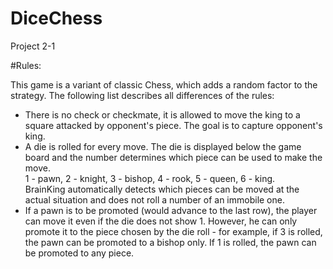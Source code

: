 # DiceChess
Project 2-1 


#Rules:

This game is a variant of classic Chess, which adds a random factor to the strategy. The following list describes all differences of the rules:
* There is no check or checkmate, it is allowed to move the king to a square attacked by opponent's piece. The goal is to capture opponent's king.
* A die is rolled for every move. The die is displayed below the game board and the number determines which piece can be used to make the move.  
 1 - pawn, 2 - knight, 3 - bishop, 4 - rook, 5 - queen, 6 - king.   
 BrainKing automatically detects which pieces can be moved at the actual situation and does not roll a number of an immobile one.
* If a pawn is to be promoted (would advance to the last row), the player can move it even if the die does not show 1. However, he can only promote it to the piece chosen by the die roll - for example, if 3 is rolled, the pawn can be promoted to a bishop only. If 1 is rolled, the pawn can be promoted to any piece.
